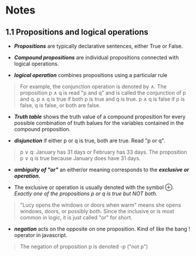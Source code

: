 # Notes

## 1.1 Propositions and logical operations

- **_Propositions_** are typically declarative sentences, either True or False.

- **_Compound propositions_** are individual propositions connected with logical operations.

- **_logical operation_** combines propositions using a particular rule

> For example, the conjunction operation is denoted by ∧. The proposition p ∧ q is read "p and q" and is called the conjunction of p and q. p ∧ q is true if both p is true and q is true. p ∧ q is false if p is false, q is false, or both are false.

- **_Truth table_** shows the truth value of a compound proposition for every possible combination of truth balues for the variables contained in the compound proposition.

- **_disjunction_** if either p or q is true, both are true. Read "p or q".

> p ∨ q: January has 31 days or February has 33 days. The proposition p ∨ q is true because January does have 31 days.

- **_ambiguity of "or"_** an either/or meaning corresponds to the **_exclusive or operation._**

- The exclusive or operation is usually denoted with the symbol ⊕. _Exactly one of the propositions p or q is true but NOT both._

> "Lucy opens the windows or doors when warm" means she opens windows, doors, or possibly both. Since the inclusive or is most common in logic, it is just called "or" for short.

- **_negation_** acts on the opposite on one proposition. Kind of like the bang ! operator in javascript.

> The negation of proposition p is denoted -p ("not p")
